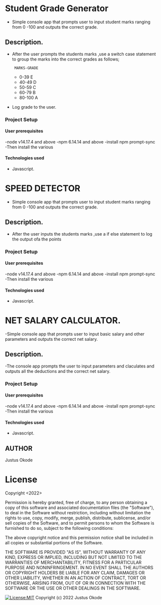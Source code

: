 
# Student Grade Generator
- Simple console app that prompts user to input student marks ranging from 0 -100 and outputs the correct grade.

## Description.
- After the user prompts the students marks ,use a switch case statement to group the marks into the correct grades as follows;

       MARKS-GRADE
    -  0-39    E
    -  40-49   D
    -  50-59   C
    -  60-79   B
    -  80-100  A
- Log grade to the user.    

### Project Setup
#### User prerequisites
-node v14.17.4 and above
-npm 6.14.14 and above
-install npm prompt-sync
-Then install the various 
#### Technologies used
- Javascript.

# SPEED DETECTOR
- Simple console app that prompts user to input student marks ranging from 0 -100 and outputs the correct grade.


## Description.
- After the user inputs the students marks ,use a if else statement to log the output ofa the points

### Project Setup

#### User prerequisites
-node v14.17.4 and above
-npm 6.14.14 and above
-install npm prompt-sync
-Then install the various 

#### Technologies used
- Javascript.

  

# NET SALARY CALCULATOR.
-Simple console app that prompts user to input basic salary and other parameters and outputs the correct net salary.

## Description.
-The console app prompts the user to input parameters and claculates and outputs all the deductions and the correct net salary.

### Project Setup

#### User prerequisites
-node v14.17.4 and above
-npm 6.14.14 and above
-install npm prompt-sync
-Then install the various 
#### Technologies used
- Javascript.


## AUTHOR
Justus Okode


# License
Copyright <2022> <Justus Okode>

Permission is hereby granted, free of charge, to any person obtaining a copy of this software and associated documentation files (the "Software"), to deal in the Software without restriction, including without limitation the rights to use, copy, modify, merge, publish, distribute, sublicense, and/or sell copies of the Software, and to permit persons to whom the Software is furnished to do so, subject to the following conditions:

The above copyright notice and this permission notice shall be included in all copies or substantial portions of the Software.

THE SOFTWARE IS PROVIDED "AS IS", WITHOUT WARRANTY OF ANY KIND, EXPRESS OR IMPLIED, INCLUDING BUT NOT LIMITED TO THE WARRANTIES OF MERCHANTABILITY, FITNESS FOR A PARTICULAR PURPOSE AND NONINFRINGEMENT. IN NO EVENT SHALL THE AUTHORS OR COPYRIGHT HOLDERS BE LIABLE FOR ANY CLAIM, DAMAGES OR OTHER LIABILITY, WHETHER IN AN ACTION OF CONTRACT, TORT OR OTHERWISE, ARISING FROM, OUT OF OR IN CONNECTION WITH THE SOFTWARE OR THE USE OR OTHER DEALINGS IN THE SOFTWARE.


[![License:MIT](https://img.shields.io/badge/License-MIT-yellow.svg)](https://opensource.org/licenses/MIT)
Copyright (c) 2022 Justus Okode
